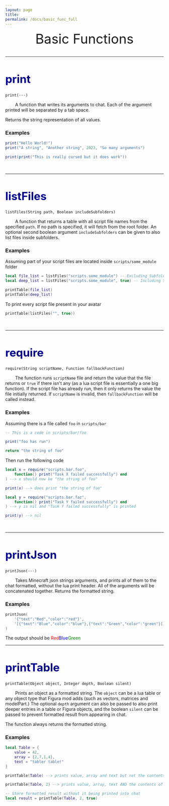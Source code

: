 ```yaml
---
layout: page
title:
permalink: /docs/basic_func_full
---
```


<center style="font-size: 3em;">Basic Functions</center>
&nbsp;

***

<h1 id="print" style="font-size: 2.5em;color:#00008B">print</h1>

`print(···)`

&nbsp;&nbsp;&nbsp;&nbsp;&nbsp;&nbsp;&nbsp;&nbsp;A function that writes its arguments to chat. Each of the argument printed will be separated by a tab space.

Returns the string representation of all values.

### Examples
```lua
print("Hello World!")
print("A string", "Another string", 2023, "So many arguments")

print(print("This is really cursed but it does work"))
```
&nbsp;

***

<h1 id="listFiles" style="font-size: 2.5em;color:#00008B">listFiles</h1>

`listFiles(String path, Boolean includeSubfolders)`

&nbsp;&nbsp;&nbsp;&nbsp;&nbsp;&nbsp;&nbsp;&nbsp;A function that returns a table with all script file names from the specified `path`. If no path is specified, it will fetch from the root folder. An optional second boolean argument `includeSubfolders` can be given to also list files inside subfolders.

### Examples

Assuming part of your script files are located inside `scripts/some_module` folder

```lua
local file_list = listFiles("scripts.some_module") -- Excluding Subfolders
local deep_list = listFiles("scripts.some_module", true) -- Including Subfolders

printTable(file_list)
printTable(deep_list)
```

To print every script file present in your avatar

```lua
printTable(listFiles("", true))
```
&nbsp;

***

<h1 id="require" style="font-size: 2.5em;color:#00008B">require</h1>

`require(String scriptName, Function fallbackFunction)`

&nbsp;&nbsp;&nbsp;&nbsp;&nbsp;&nbsp;&nbsp;&nbsp;The function runs `scriptName` file and return the value that the file returns or `true` if there isn't any (as a lua script file is essentially a one big function). If the script file has already run, then it only returns the value the file initially returned.
If `scriptName` is invalid, then `fallbackFunction` will be called instead.

### Examples

Assuming there is a file called `foo` in `scripts/bar`

```lua
-- This is a code in scripts/bar/foo

print("foo has run")

return "the string of foo"
```

Then run the following code

```lua
local x = require("scripts.bar.foo",
    function() print("Task X failed successfully") end
) --> x should now be "the string of foo"

print(x) --> does print "the string of foo"

local y = require("scripts.bar.faz",
    function() print("Task Y failed successfully") end
) --> y is nil and "Task Y failed successfully" is printed

print(y) --> nil
```
&nbsp;

***

<h1 id="printJson" style="font-size: 2.5em;color:#00008B">printJson</h1>

`printJson(···)`

&nbsp;&nbsp;&nbsp;&nbsp;&nbsp;&nbsp;&nbsp;&nbsp;Takes Minecraft json strings arguments, and prints all of them to the chat formatted, without the lua print header. All of the arguments will be concatenated together. Returns the formatted string.

### Examples

```lua
printJson(
    '{"text":"Red","color":"red"}',
    '[{"text":"Blue","color":"blue"},{"text":"Green","color":"green"}]'
)
```

The output should be <span style="color:red">Red</span><span style="color:blue">Blue</span><span style="color:green">Green</span>
&nbsp;

***

<h1 id="printTable" style="font-size: 2.5em;color:#00008B">printTable</h1>

`printTable(Object object, Integer depth, Boolean silent)`

&nbsp;&nbsp;&nbsp;&nbsp;&nbsp;&nbsp;&nbsp;&nbsp;Prints an object as a formatted string. The `object` can be a lua table or any object type that Figura mod adds (such as vectors, matrices and modelPart.) The optional `depth` argument can also be passed to also print deeper entries in a table or Figura objects, and the boolean `silent` can be passed to prevent formatted result from appearing in chat.

The function always returns the formatted string.

### Examples

```lua
local Table = {
    value = 42,
    array = {2,7,1,4},
    text = "tabler table!"
}

printTable(Table) --> prints value, array and text but not the contents of array

printTable(Table, 2) --> prints value, array, text AND the contents of array

-- Store formatted result without it being printed into chat
local result = printTable(Table, 2, true)
```
